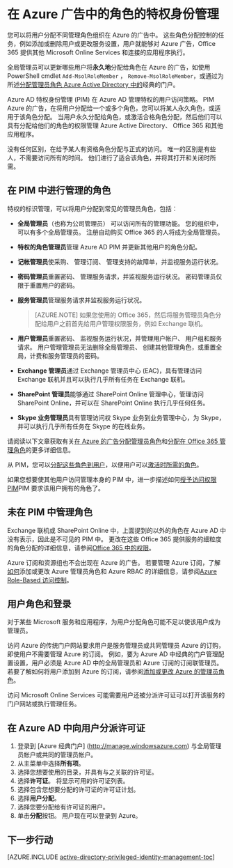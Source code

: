 <properties
   pageTitle="在 PIM 中的角色 |Microsoft Azure"
   description="了解哪些角色用于使用 Azure 特权身份管理扩展的特权身份。"
   services="active-directory"
   documentationCenter=""
   authors="kgremban"
   manager="femila"
   editor=""/>

<tags
   ms.service="active-directory"
   ms.devlang="na"
   ms.topic="article"
   ms.tgt_pltfrm="na"
   ms.workload="identity"
   ms.date="07/01/2016"
   ms.author="kgremban"/>

# <a name="roles-in-azure-ad-privileged-identity-management"></a>在 Azure 广告中的角色的特权身份管理

<!-- **PLACEHOLDER: Need description of how this works. Azure PIM uses roles from MSODS objects.**-->

您可以将用户分配不同管理角色组织在 Azure 的广告中。 这些角色分配控制的任务，例如添加或删除用户或更改服务设置，用户就能够对 Azure 广告，Office 365 提供其他 Microsoft Online Services 和连接的应用程序执行。  

全局管理员可以更新哪些用户将**永久地**分配给角色在 Azure 的广告，如使用 PowerShell cmdlet `Add-MsolRoleMember` ， `Remove-MsolRoleMember`，或通过为所述[分配管理员角色 Azure Active Directory 中的](active-directory-assign-admin-roles.md)经典的门户。

Azure AD 特权身份管理 (PIM) 在 Azure AD 管理特权的用户访问策略。 PIM Azure 的广告，在将用户分配给一个或多个角色，您可以将某人永久角色，或适用于该角色分配。 当用户永久分配给角色，或激活合格角色分配，然后他们可以具有分配给他们的角色的权限管理 Azure Active Directory、 Office 365 和其他应用程序。

没有任何区别，在给予某人有资格角色分配与正式的访问。 唯一的区别是有些人，不需要访问所有的时间。 他们进行了适合该角色，并将其打开和关闭时所需。

## <a name="roles-managed-in-pim"></a>在 PIM 中进行管理的角色

特权的标识管理，可以将用户分配到常见的管理员角色，包括︰


- **全局管理员**（也称为公司管理员） 可以访问所有的管理功能。 您的组织中，可以有多个全局管理员。 注册自动购买 Office 365 的人将成为全局管理员。
- **特权的角色管理员**管理 Azure AD PIM 并更新其他用户的角色分配。  
- **记帐管理员**使采购、 管理订阅、 管理支持的故障单，并监视服务运行状况。
- **密码管理员**重置密码、 管理服务请求，并监视服务运行状况。 密码管理员仅限于重置用户的密码。
- **服务管理员**管理服务请求并监视服务运行状况。

  > [AZURE.NOTE] 如果您使用的 Office 365，然后将服务管理员角色分配给用户之前首先给用户管理权限服务，例如 Exchange 联机。

- **用户管理员**重置密码、 监视服务运行状况，并管理用户帐户、 用户组和服务请求。 用户管理管理员无法删除全局管理员、 创建其他管理角色，或重置全局，计费和服务管理员的密码。
- **Exchange 管理员**通过 Exchange 管理员中心 (EAC)，具有管理访问 Exchange 联机并且可以执行几乎所有任务在 Exchange 联机。
- **SharePoint 管理员**能够通过 SharePoint Online 管理中心，管理访问 SharePoint Online，并可以在 SharePoint Online 执行几乎任何任务。
- **Skype 业务管理员**具有管理访问权 Skype 业务到业务管理中心，为 Skype，并可以执行几乎所有任务在 Skype 的在线业务。

请阅读以下文章获取有关[在 Azure 的广告分配管理员角色](active-directory-assign-admin-roles.md)和[分配在 Office 365 管理角色](https://support.office.com/article/Assigning-admin-roles-in-Office-365-eac4d046-1afd-4f1a-85fc-8219c79e1504)的更多详细信息。

<!--**PLACEHOLDER: The above article may not be the one we want since PIM gets roles from places other that Office 365**-->


从 PIM，您可以[分配这些角色到用户](active-directory-privileged-identity-management-how-to-add-role-to-user.md)，以便用户可以[激活时所需的角色](active-directory-privileged-identity-management-how-to-activate-role.md)。

如果您想要使其他用户访问管理本身的 PIM 中，进一步描述如何[授予访问权限 PIM](active-directory-privileged-identity-management-how-to-give-access-to-pim.md)PIM 要求该用户拥有的角色了。


<!-- ## The PIM Security Administrator Role **PLACEHOLDER: Need description of the Security Administrator role.**-->

## <a name="roles-not-managed-in-pim"></a>未在 PIM 中管理角色

Exchange 联机或 SharePoint Online 中，上面提到的以外的角色在 Azure AD 中没有表示，因此是不可见的 PIM 中。 更改在这些 Office 365 提供服务的细粒度的角色分配的详细信息，请参阅[Office 365 中的权限](https://support.office.com/article/Permissions-in-Office-365-da585eea-f576-4f55-a1e0-87090b6aaa9d)。

Azure 订阅和资源组也不会出现在 Azure 的广告。 若要管理 Azure 订阅，了解[如何](../billing-add-change-azure-subscription-administrator.md)添加或更改 Azure 管理员角色和 Azure RBAC 的详细信息，请参阅[Azure Role-Based 访问控制](role-based-access-control-configure.md)。

<!--**The above links might be replaced by ones that are from within this documentation repository **-->


## <a name="user-roles-and-signing-in"></a>用户角色和登录
对于某些 Microsoft 服务和应用程序，为用户分配角色可能不足以使该用户成为管理员。

访问 Azure 的传统门户网站要求用户是服务管理员或共同管理员 Azure 的订购，即使用户不需要管理 Azure 的订阅。  例如，要为 Azure AD 中经典的门户管理配置设置，用户必须是 Azure AD 中的全局管理员和 Azure 订阅的订阅联管理员。  若要了解如何将用户添加到 Azure 的订阅，请参阅[添加或更改 Azure 的管理员角色](../billing-add-change-azure-subscription-administrator.md)。

访问 Microsoft Online Services 可能需要用户还被分派许可证可以打开该服务的门户网站或执行管理任务。

## <a name="assign-a-license-to-a-user-in-azure-ad"></a>在 Azure AD 中向用户分派许可证

1. 登录到 [Azure 经典门户] (http://manage.windowsazure.com) 与全局管理员帐户或共同的管理员帐户。
2. 从主菜单中选择**所有项**。
3. 选择您想要使用的目录，并具有与之关联的许可证。
4. 选择**许可证**。 将显示可用的许可证列表。
5. 选择包含您想要分配的许可证的许可证计划。
6. 选择**用户分配**。
7. 选择您要分配给有许可证的用户。
8. 单击**分配**按钮。  用户现在可以登录到 Azure。

<!--Every topic should have next steps and links to the next logical set of content to keep the customer engaged-->
## <a name="next-steps"></a>下一步行动
[AZURE.INCLUDE [active-directory-privileged-identity-management-toc](../../includes/active-directory-privileged-identity-management-toc.md)]
